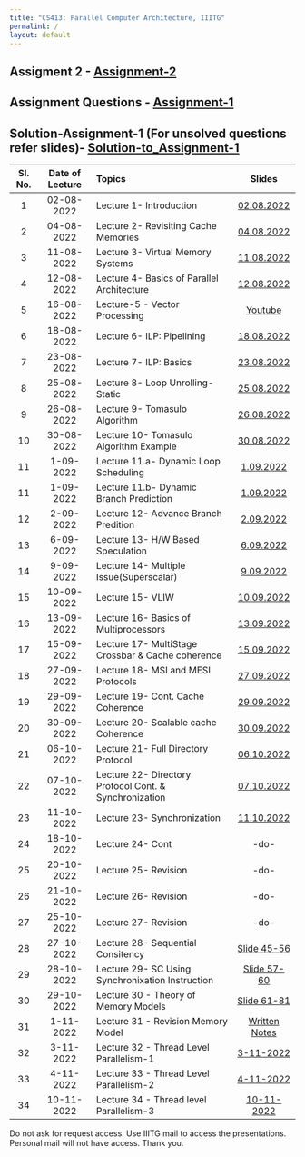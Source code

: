 ```yaml
---
title: "CS413: Parallel Computer Architecture, IIITG"
permalink: /
layout: default
---
```


## Assigment 2 - [Assignment-2](https://drive.google.com/file/d/1ftqRpcH9qzzLpVaBYzQJdMOqYLZOKLuA/view?usp=share_link)
## Assignment Questions - [Assignment-1](https://drive.google.com/file/d/19kFOAy-pK3w13QgJ_VNrLzHV4FWHMXm6/view?usp=sharing)
## Solution-Assignment-1 (For unsolved questions refer slides)- [Solution-to_Assignment-1](https://drive.google.com/file/d/1tI8Epj82mDWgHgmofGOGWZJIxKExNBtk/view?usp=sharing) 

| Sl. No. | Date of Lecture        | Topics  | Slides   |
|:---:|:--:|:--|:--------------------------:|
| 1   | 02-08-2022   |Lecture 1- Introduction | [02.08.2022](https://drive.google.com/file/d/1Oi5m8VMmQGHYy3YsWFUoowDYNW6H_pk5/view?usp=sharing)|
| 2   | 04-08-2022   |Lecture 2- Revisiting Cache Memories | [04.08.2022](https://drive.google.com/file/d/1vnPqJOD8YDxfriP0XetSaRN4xE3H22c3/view?usp=sharing)|
| 3   | 11-08-2022   |Lecture 3- Virtual Memory Systems | [11.08.2022](https://drive.google.com/file/d/1a87yZSEF6tDTU7L8yKt3YCezKuYRO513/view?usp=sharing)|
| 4   | 12-08-2022   |Lecture 4- Basics of Parallel Architecture | [12.08.2022](https://drive.google.com/file/d/1nKZ9RakTTKdIpuXsGqiQ8PLMj3dXcTih/view?usp=sharing)|
| 5   | 16-08-2022   | Lecture-5 - Vector Processing       | [Youtube](https://www.youtube.com/watch?v=fP4kZ2Zx_84)|
| 6   | 18-08-2022   | Lecture 6- ILP: Pipelining     |[18.08.2022](https://drive.google.com/file/d/1vmEN9E8S1nMbRFaPvBI03Z6vWj5nmXK6/view?usp=sharing)|
| 7   | 23-08-2022   | Lecture 7- ILP: Basics     |[23.08.2022](https://drive.google.com/file/d/1f1G3Nln02_O1eTD5PoWJLrUghwXZbhSP/view?usp=sharing)|
| 8   | 25-08-2022   | Lecture 8- Loop Unrolling-Static     |[25.08.2022](https://drive.google.com/file/d/1cIapIFSwOVt37_fiYih8Y6IadONne_Dl/view?usp=sharing)|
| 9   | 26-08-2022   | Lecture 9- Tomasulo Algorithm     |[26.08.2022](https://drive.google.com/file/d/1VftGodi13C0E1lRCxBN_IWkZL87Uohls/view?usp=sharing)|
| 10   | 30-08-2022   | Lecture 10- Tomasulo Algorithm Example    |[30.08.2022](https://drive.google.com/file/d/1ZcLaDcqHFbLpJIfad6xWEJ2FNJZZxC4t/view?usp=sharing)|
| 11  | 1-09-2022   | Lecture 11.a- Dynamic Loop Scheduling    |[1.09.2022](https://drive.google.com/file/d/1qdgp0tQ56mac8WyfNXfytFLc0xX3Us0a/view?usp=sharing)|
| 11 | 1-09-2022   | Lecture 11.b- Dynamic Branch Prediction    |[1.09.2022](https://drive.google.com/file/d/1r7bAVVn1TohDBYFUYzlxp0FBcZXqVa-k/view?usp=sharing)|
| 12   | 2-09-2022   | Lecture 12- Advance Branch Predition    |[2.09.2022](https://drive.google.com/file/d/1M8q3NnH-4M6RTNcAGt-q1O1MbC7hE8Gc/view?usp=sharing)|
| 13   | 6-09-2022   | Lecture 13- H/W Based Speculation    |[6.09.2022](https://drive.google.com/file/d/1sfVMt6BaTRDBUGTLpVyEmLbiWZbnSIrX/view?usp=sharing)|
| 14   | 9-09-2022   | Lecture 14- Multiple Issue(Superscalar)    |[9.09.2022](https://drive.google.com/file/d/1qyjgFGEvwXhnP7CwsoAx03r5vk908QT6/view?usp=sharing)|
| 15   | 10-09-2022   | Lecture 15- VLIW    |[10.09.2022](https://drive.google.com/file/d/1SU1sDreVpuqQzXCLCeUc2xUANStULXba/view?usp=sharing)|
| 16   | 13-09-2022   | Lecture 16- Basics of Multiprocessors    |[13.09.2022](https://drive.google.com/file/d/1olqLjbCMTpyN3H45O3jYdXmdkz_8MgHk/view?usp=sharing)|
| 17   | 15-09-2022   | Lecture 17- MultiStage Crossbar & Cache coherence|[15.09.2022](https://drive.google.com/file/d/1e-OTQIS9cCCeMlOS0_Y2kdzJnPv04WO7/view?usp=sharing)|
| 18   | 27-09-2022   | Lecture 18- MSI and MESI Protocols    |[27.09.2022](https://drive.google.com/file/d/1zp0liWP89UGpPetChb8YO54JNCD3kuv0/view?usp=sharing)|
| 19   | 29-09-2022   | Lecture 19- Cont. Cache Coherence    |[29.09.2022](https://drive.google.com/file/d/1qQWnF7my2kw1Zrdb8_E3-jklkMG_YnlX/view?usp=sharing)|
| 20   | 30-09-2022   | Lecture 20-  Scalable cache Coherence   |[30.09.2022](https://drive.google.com/file/d/1FAH1eGryiEMOdm3aYNkYKU3GcEwzmexz/view?usp=sharing)|
| 21   | 06-10-2022   | Lecture 21-  Full Directory Protocol   |[06.10.2022](https://drive.google.com/file/d/17RyIEr8-uaTRP72JFvcjPha_jBGok7NT/view?usp=sharing)|
| 22   | 07-10-2022   | Lecture 22-  Directory Protocol Cont. & Synchronization   |[07.10.2022](https://drive.google.com/file/d/1v6c7C8xyAtb9pLyfPOULnt9J9C7qC9dq/view?usp=sharing)|
| 23   | 11-10-2022   | Lecture 23-  Synchronization   |[11.10.2022](https://drive.google.com/file/d/12jZhqF71DDOuJvqxOTQS7viqUm5LJeOB/view?usp=sharing)|
| 24   | 18-10-2022   | Lecture 24- Cont               | -do-  |
| 25   | 20-10-2022   | Lecture 25- Revision               | -do-  |
| 26   | 21-10-2022   | Lecture 26- Revision               | -do-  |
| 27   | 25-10-2022   | Lecture 27- Revision               | -do-  |
| 28   | 27-10-2022   | Lecture 28- Sequential Consitency              | [Slide 45-56](https://www.cse.iitd.ac.in/~srsarangi/files/advbook/Chapter_9-multicore-systems.pptx) |
| 29   | 28-10-2022   | Lecture 29- SC Using Synchronixation Instruction   | [Slide 57- 60](https://www.cse.iitd.ac.in/~srsarangi/files/advbook/Chapter_9-multicore-systems.pptx) |
| 30   | 29-10-2022   | Lecture 30 - Theory of Memory Models   | [Slide 61-81](https://www.cse.iitd.ac.in/~srsarangi/files/advbook/Chapter_9-multicore-systems.pptx) |
| 31   | 1-11-2022    | Lecture 31 - Revision Memory Model   |  [Written Notes](https://drive.google.com/file/d/1uIy4RPC2ST9sT_ttyJgbOxmZDnaXIUaI/view?usp=share_link)|
| 32   | 3-11-2022    | Lecture 32 - Thread Level Parallelism-1 | [3-11-2022](https://drive.google.com/file/d/1iBcbQiOuSwdu3KSCeGpeEySVqZtoXsab/view?usp=share_link)|
| 33   | 4-11-2022    | Lecture 33 - Thread Level Parallelism-2 | [4-11-2022](https://drive.google.com/file/d/1fft_3ccJEegP6YPdmSzf6Olm-kcIGZPt/view?usp=share_link)|
| 34   | 10-11-2022   | Lecture 34 - Thread level Parallelism-3 | [10-11-2022](https://drive.google.com/file/d/1WS0J3UVQWassarJX5CnWJgBln5kiQ1nu/view?usp=share_link)|

Do not ask for request access. Use IIITG mail to access the presentations. Personal mail will not have access. Thank you. 


